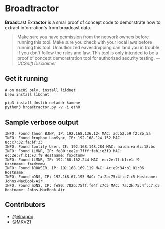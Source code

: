 # Broadtractor
**Broad**cast Ex**tractor** is a small proof of concept code to demonstrate how to extract
information's from broadcast data.

>Make sure you have permission from the network owners before running this tool. Make sure
>you check with your local laws before running this tool. Unauthorized eavesdropping can
>land you in trouble if you don't follow the rules and law. This tool is only intended to
>be a proof of concept demonstration tool for authorized security testing.
> -- <cite>UCSniff Disclaimer</cite>

## Get it running
    # on macOS only, install libdnet
    brew install libdnet

    pip3 install dnslib netaddr kamene
    python3 broadtractor.py -v -i eth0

## Sample verbose output
    INFO: Found Canon BJNP, IP: 192.168.136.124 MAC: ad:52:59:f2:8b:5a
    INFO: Found Dropbox LanSync, IP: 192.168.124.152 MAC: 8c:c7:32:fa:bf:33
    INFO: Found Spotify User, IP: 192.168.148.284 MAC: aa:da:ea:6c:18:bc
    INFO: Found LLMNR, IP: fe80::ee2e:7fff:feb1:e3f9 MAC: ec:2e:7f:b1:e3:f9 Hostname: foxdtnmw
    INFO: Found LLMNR, IP: 192.168.162.244 MAC: ec:2e:7f:b1:e3:f9 Hostname: foxdtnmw
    INFO: Found BROWSER, IP: 192.168.169.119 MAC: 4c:e9:34:b1:01:06 Hostname:
    INFO: Found mDNS, IP: 192.168.67.195 MAC: 7a:2b:75:4f:c7:c5 Hostname: Johns-MacBook-Air
    INFO: Found mDNS, IP: fe80::782b:75ff:fe4f:c7c5 MAC: 7a:2b:75:4f:c7:c5 Hostname: Johns-MacBook-Air

## Contributors
* [@elnappo](https://github.com/elnappo)
* [@MKV21](https://github.com/MKV21)
